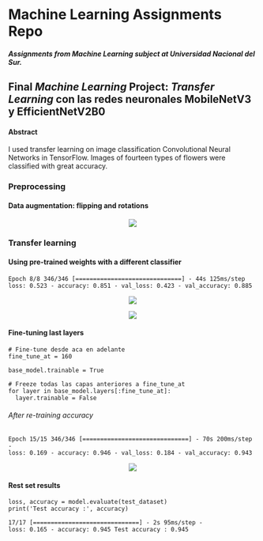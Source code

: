# Machine Learning Assignments Repo

##### Assignments from Machine Learning subject at Universidad Nacional del Sur.

## Final *Machine Learning* Project: *Transfer Learning* con las redes neuronales MobileNetV3 y EfficientNetV2B0

#### Abstract
I used transfer learning on image classification Convolutional
Neural Networks in TensorFlow. Images of fourteen types of
flowers were classified with great accuracy.

### Preprocessing
#### Data augmentation: flipping and rotations

<p align="center">
  <img src="https://user-images.githubusercontent.com/71747228/179804260-901ee156-7e5d-49c1-98cc-c8ba5f302477.png" />
</p>

### Transfer learning
#### Using pre-trained weights with a different classifier

    Epoch 8/8 346/346 [==============================] - 44s 125ms/step 
    loss: 0.523 - accuracy: 0.851 - val_loss: 0.423 - val_accuracy: 0.885
    
<p align="center">
  <img src="https://user-images.githubusercontent.com/71747228/179805665-f9477f78-414b-4e2f-8ef5-e2694514b705.png" />
</p>

<p align="center">
  <img src="https://user-images.githubusercontent.com/71747228/179805719-70fef0d7-a16a-4b76-9723-79796451985b.png" />
</p>

#### Fine-tuning last layers

    # Fine-tune desde aca en adelante
    fine_tune_at = 160

    base_model.trainable = True

    # Freeze todas las capas anteriores a fine_tune_at
    for layer in base_model.layers[:fine_tune_at]:
      layer.trainable = False
      
###### After re-training accuracy

    Epoch 15/15 346/346 [==============================] - 70s 200ms/step - 
    loss: 0.169 - accuracy: 0.946 - val_loss: 0.184 - val_accuracy: 0.943
   
<p align="center">
  <img src="https://user-images.githubusercontent.com/71747228/179807224-6233e8ab-097e-4c6d-a62c-4f037be2d0cd.png" />
</p>

#### Rest set results

    loss, accuracy = model.evaluate(test_dataset)
    print('Test accuracy :', accuracy)

    17/17 [==============================] - 2s 95ms/step - 
    loss: 0.165 - accuracy: 0.945 Test accuracy : 0.945
